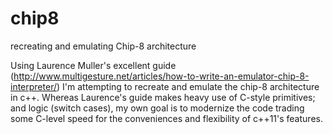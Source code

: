 # chip8
recreating and emulating Chip-8 architecture

Using Laurence Muller's excellent guide (http://www.multigesture.net/articles/how-to-write-an-emulator-chip-8-interpreter/)
I'm attempting to recreate and emulate the chip-8 architecture in c++. Whereas Laurence's guide makes heavy use of C-style
primitives; and logic (switch cases), my own goal is to modernize the code trading some C-level speed for the conveniences and
flexibility of c++11's features.
